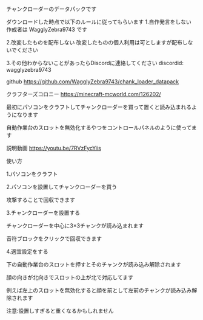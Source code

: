 チャンクローダーのデータパックです

ダウンロードした時点で以下のルールに従ってもらいます
1.自作発言をしない
作成者は WagglyZebra9743 です

2.改変したものを配布しない
改変したものの個人利用は可としますが配布しないでください

3.その他わからないことがあったらDiscordに連絡してください
discordid: wagglyzebra9743

github
https://github.com/WagglyZebra9743/chank_loader_datapack

クラフターズコロニー
https://minecraft-mcworld.com/126202/

最初にパソコンをクラフトしてチャンクローダーを買って置くと読み込まれるようになります

自動作業台のスロットを無効化するやつをコントロールパネルのように使ってます

説明動画 https://youtu.be/7RVzFycYiis

使い方

1.パソコンをクラフト

2.パソコンを設置してチャンクローダーを買う

攻撃することで回収できます

3.チャンクローダーを設置する

チャンクローダーを中心に3×3チャンクが読み込まれます

音符ブロックをクリックで回収できます

4.適宜設定をする

下の自動作業台のスロットを押すとそのチャンクが読み込み解除されます

顔の向きが北向きでスロットの上が北で対応してます

例えば左上のスロットを無効化すると顔を前として左前のチャンクが読み込み解除されます

注意:設置しすぎると重くなるかもしれません
